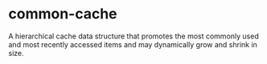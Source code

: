 # common-cache
A hierarchical cache data structure that promotes the most commonly used and most recently accessed items and may dynamically grow and shrink in size.
